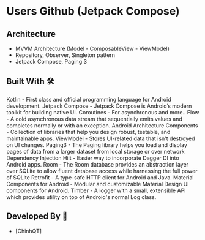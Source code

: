 # Users Github (Jetpack Compose)

## Architecture

- MVVM Architecture (Model - ComposableView - ViewModel)
- Repository, Observer, Singleton pattern
- Jetpack Compose, Paging 3

## Built With 🛠

Kotlin - First class and official programming language for Android development.
Jetpack Compose - Jetpack Compose is Android’s modern toolkit for building native UI.
Coroutines - For asynchronous and more..
Flow - A cold asynchronous data stream that sequentially emits values and completes normally or with an exception.
Android Architecture Components - Collection of libraries that help you design robust, testable, and maintainable apps.
ViewModel - Stores UI-related data that isn't destroyed on UI changes.
Paging3 - The Paging library helps you load and display pages of data from a larger dataset from local storage or over network
Dependency Injection
Hilt - Easier way to incorporate Dagger DI into Android apps.
Room - The Room database provides an abstraction layer over SQLite to allow fluent database access while harnessing the full power of SQLite
Retrofit - A type-safe HTTP client for Android and Java.
Material Components for Android - Modular and customizable Material Design UI components for Android.
Timber - A logger with a small, extensible API which provides utility on top of Android's normal Log class.

## Developed By 👨 

- [ChinhQT]
